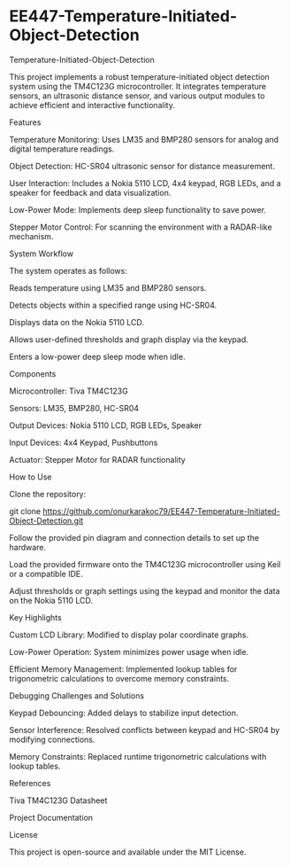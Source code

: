 # EE447-Temperature-Initiated-Object-Detection
Temperature-Initiated-Object-Detection


This project implements a robust temperature-initiated object detection system using the TM4C123G microcontroller. It integrates temperature sensors, an ultrasonic distance sensor, and various output modules to achieve efficient and interactive functionality.

Features

Temperature Monitoring: Uses LM35 and BMP280 sensors for analog and digital temperature readings.

Object Detection: HC-SR04 ultrasonic sensor for distance measurement.

User Interaction: Includes a Nokia 5110 LCD, 4x4 keypad, RGB LEDs, and a speaker for feedback and data visualization.

Low-Power Mode: Implements deep sleep functionality to save power.

Stepper Motor Control: For scanning the environment with a RADAR-like mechanism.

System Workflow

The system operates as follows:

Reads temperature using LM35 and BMP280 sensors.

Detects objects within a specified range using HC-SR04.

Displays data on the Nokia 5110 LCD.

Allows user-defined thresholds and graph display via the keypad.

Enters a low-power deep sleep mode when idle.

Components

Microcontroller: Tiva TM4C123G

Sensors: LM35, BMP280, HC-SR04

Output Devices: Nokia 5110 LCD, RGB LEDs, Speaker

Input Devices: 4x4 Keypad, Pushbuttons

Actuator: Stepper Motor for RADAR functionality

How to Use

Clone the repository:

git clone https://github.com/onurkarakoc79/EE447-Temperature-Initiated-Object-Detection.git

Follow the provided pin diagram and connection details to set up the hardware.

Load the provided firmware onto the TM4C123G microcontroller using Keil or a compatible IDE.

Adjust thresholds or graph settings using the keypad and monitor the data on the Nokia 5110 LCD.

Key Highlights

Custom LCD Library: Modified to display polar coordinate graphs.

Low-Power Operation: System minimizes power usage when idle.

Efficient Memory Management: Implemented lookup tables for trigonometric calculations to overcome memory constraints.

Debugging Challenges and Solutions

Keypad Debouncing: Added delays to stabilize input detection.

Sensor Interference: Resolved conflicts between keypad and HC-SR04 by modifying connections.

Memory Constraints: Replaced runtime trigonometric calculations with lookup tables.

References

Tiva TM4C123G Datasheet

Project Documentation

License

This project is open-source and available under the MIT License.